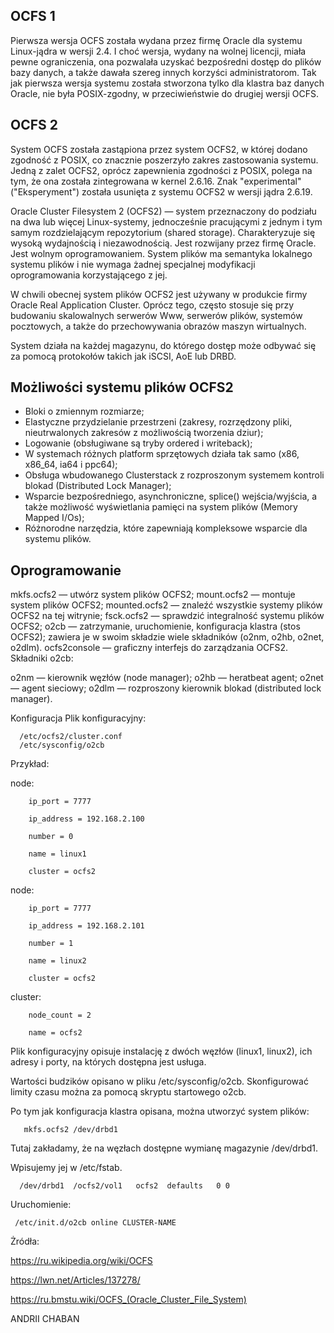 ## OCFS 1
Pierwsza wersja OCFS została wydana przez firmę Oracle dla systemu Linux-jądra w wersji 2.4. I choć wersja, wydany na wolnej licencji, miała pewne ograniczenia, ona pozwalała uzyskać bezpośredni dostęp do plików bazy danych, a także dawała szereg innych korzyści administratorom. Tak jak pierwsza wersja systemu została stworzona tylko dla klastra baz danych Oracle, nie była POSIX-zgodny, w przeciwieństwie do drugiej wersji OCFS.

## OCFS 2
System OCFS została zastąpiona przez system OCFS2, w której dodano zgodność z POSIX, co znacznie poszerzyło zakres zastosowania systemu. Jedną z zalet OCFS2, oprócz zapewnienia zgodności z POSIX, polega na tym, że ona została zintegrowana w kernel 2.6.16. Znak "experimental" ("Eksperyment") została usunięta z systemu OCFS2 w wersji jądra 2.6.19.

Oracle Cluster Filesystem 2 (OCFS2) — system przeznaczony do podziału na dwa lub więcej Linux-systemy, jednocześnie pracującymi z jednym i tym samym rozdzielającym repozytorium (shared storage). Charakteryzuje się wysoką wydajnością i niezawodnością. Jest rozwijany przez firmę Oracle. Jest wolnym oprogramowaniem. 
System plików ma semantyka lokalnego systemu plików i nie wymaga żadnej specjalnej modyfikacji oprogramowania korzystającego z jej.

W chwili obecnej system plików OCFS2 jest używany w produkcie firmy Oracle Real Application Cluster. Oprócz tego, często stosuje się przy budowaniu skalowalnych serwerów Www, serwerów plików, systemów pocztowych, a także do przechowywania obrazów maszyn wirtualnych.

System działa na każdej magazynu, do którego dostęp może odbywać się za pomocą protokołów takich jak iSCSI, AoE lub DRBD.

## Możliwości systemu plików OCFS2

* Bloki o zmiennym rozmiarze;
* Elastyczne przydzielanie przestrzeni (zakresy, rozrzędzony pliki, nieutrwalonych zakresów z możliwością tworzenia dziur);
* Logowanie (obsługiwane są tryby ordered i writeback);
* W systemach różnych platform sprzętowych działa tak samo (x86, x86_64, ia64 i ppc64);
* Obsługa wbudowanego Clusterstack z rozproszonym systemem kontroli blokad (Distributed Lock Manager);
* Wsparcie bezpośredniego, asynchroniczne, splice() wejścia/wyjścia, a także możliwość wyświetlania pamięci na system plików (Memory Mapped I/Os);
* Różnorodne narzędzia, które zapewniają kompleksowe wsparcie dla systemu plików.

## Oprogramowanie

mkfs.ocfs2 — utwórz system plików OCFS2;
mount.ocfs2 — montuje system plików OCFS2;
mounted.ocfs2 — znaleźć wszystkie systemy plików OCFS2 na tej witrynie;
fsck.ocfs2 — sprawdzić integralność systemu plików OCFS2;
o2cb — zatrzymanie, uruchomienie, konfiguracja klastra (stos OCFS2); zawiera je w swoim składzie wiele składników (o2nm, o2hb, o2net, o2dlm).
ocfs2console — graficzny  interfejs do zarządzania OCFS2.
Składniki o2cb:

o2nm — kierownik węzłów (node manager);
o2hb — heratbeat agent;
o2net — agent sieciowy;
o2dlm — rozproszony kierownik blokad (distributed lock manager).

Konfiguracja
Plik konfiguracyjny:

```
  /etc/ocfs2/cluster.conf
  /etc/sysconfig/o2cb
```
 
 Przykład:
 
 node:
        
        ip_port = 7777
        
        ip_address = 192.168.2.100
        
        number = 0
        
        name = linux1
        
        cluster = ocfs2
        

node:

        ip_port = 7777
        
        ip_address = 192.168.2.101
        
        number = 1
        
        name = linux2
        
        cluster = ocfs2
        

cluster:

        node_count = 2
        
        name = ocfs2

Plik konfiguracyjny opisuje instalację z dwóch węzłów (linux1, linux2), ich adresy i porty, na których dostępna jest usługa.

Wartości budzików opisano w pliku /etc/sysconfig/o2cb. Skonfigurować limity czasu można za pomocą skryptu startowego o2cb.

Po tym jak konfiguracja klastra opisana, można utworzyć system plików:

       mkfs.ocfs2 /dev/drbd1

Tutaj zakładamy, że na węzłach dostępne wymianę magazynie /dev/drbd1.

Wpisujemy jej w /etc/fstab.

      /dev/drbd1  /ocfs2/vol1   ocfs2  defaults   0 0
      
Uruchomienie:

     /etc/init.d/o2cb online CLUSTER-NAME
     
     
Żródła:

https://ru.wikipedia.org/wiki/OCFS

https://lwn.net/Articles/137278/

https://ru.bmstu.wiki/OCFS_(Oracle_Cluster_File_System)


ANDRII CHABAN 
     



